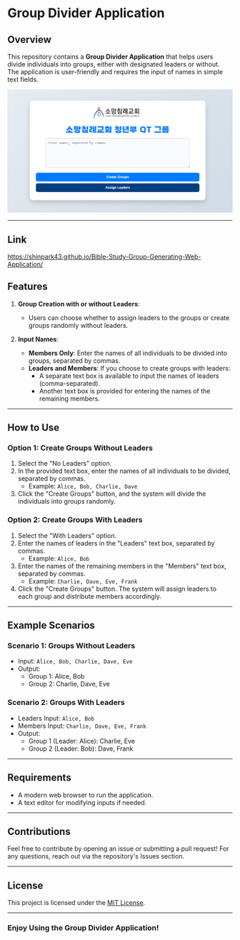 # Group Divider Application

## Overview
This repository contains a **Group Divider Application** that helps users divide individuals into groups, either with designated leaders or without. The application is user-friendly and requires the input of names in simple text fields.

![alt text](https://github.com/shinPark43/Bible-Study-Group-Generating-Web-Application/blob/main/images/example_image.PNG)

---
## Link
https://shinpark43.github.io/Bible-Study-Group-Generating-Web-Application/

## Features

1. **Group Creation with or without Leaders**:
   - Users can choose whether to assign leaders to the groups or create groups randomly without leaders.

2. **Input Names**:
   - **Members Only**: Enter the names of all individuals to be divided into groups, separated by commas.
   - **Leaders and Members**: If you choose to create groups with leaders:
     - A separate text box is available to input the names of leaders (comma-separated).
     - Another text box is provided for entering the names of the remaining members.

---

## How to Use

### **Option 1: Create Groups Without Leaders**
1. Select the "No Leaders" option.
2. In the provided text box, enter the names of all individuals to be divided, separated by commas.
   - Example: `Alice, Bob, Charlie, Dave`
3. Click the "Create Groups" button, and the system will divide the individuals into groups randomly.

### **Option 2: Create Groups With Leaders**
1. Select the "With Leaders" option.
2. Enter the names of leaders in the "Leaders" text box, separated by commas.
   - Example: `Alice, Bob`
3. Enter the names of the remaining members in the "Members" text box, separated by commas.
   - Example: `Charlie, Dave, Eve, Frank`
4. Click the "Create Groups" button. The system will assign leaders to each group and distribute members accordingly.

---

## Example Scenarios

### **Scenario 1: Groups Without Leaders**
- Input: `Alice, Bob, Charlie, Dave, Eve`
- Output: 
  - Group 1: Alice, Bob
  - Group 2: Charlie, Dave, Eve

### **Scenario 2: Groups With Leaders**
- Leaders Input: `Alice, Bob`
- Members Input: `Charlie, Dave, Eve, Frank`
- Output:
  - Group 1 (Leader: Alice): Charlie, Eve
  - Group 2 (Leader: Bob): Dave, Frank

---

## Requirements
- A modern web browser to run the application.
- A text editor for modifying inputs if needed.

---

## Contributions
Feel free to contribute by opening an issue or submitting a pull request! For any questions, reach out via the repository's Issues section.

---

## License
This project is licensed under the [MIT License](LICENSE).

---

### Enjoy Using the Group Divider Application!
